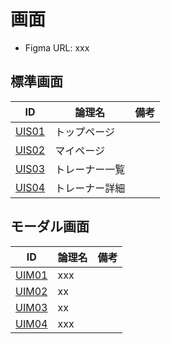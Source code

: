 # 画面

* Figma URL: xxx

## 標準画面

| ID           | 論理名      | 備考 |
|--------------|----------|----|
| [UIS01](UIS01) | トップページ   |    |
| [UIS02](UIS02) | マイページ    |    |
| [UIS03](UIS03) | トレーナー一覧  |    |
| [UIS04](UIS04) | トレーナー詳細  |    |

## モーダル画面

| ID           | 論理名      | 備考 |
|--------------|----------|----|
| [UIM01](UIM01) | xxx   |    |
| [UIM02](UIM02) | xx    |    |
| [UIM03](UIM03) | xx  |    |
| [UIM04](UIM04) | xxx  |    |
